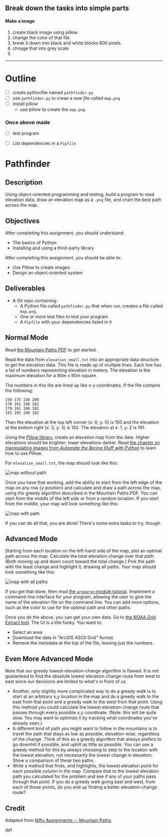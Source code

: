 ## Break down the tasks into simple parts
#### Make a image
1. create black image using pillow
2. change the color of that file
3. break it down into black and white blocks 600 pixels
4. chnage that into grey scale
5. 


---

# Outline
- [ ] create pythonfile named `pathfinder.py`
- [ ] use `pathfinder.py` to creae a _new file_ called `map.png`
- [ ] install pillow 
  - use pillow to create the `map.png`

### Once above made 
- [ ] test program 
- [ ] List dependencies in a `Pipfile` 


# Pathfinder

## Description

Using object-oriented programming and testing, build a program to read elevation data, draw an elevation map as a `.png` file, and chart the best path across the map.

## Objectives

After completing this assignment, you should understand:

- The basics of Python
- Installing and using a third-party library

After completing this assignment, you should be able to:

- Use Pillow to create images
- Design an object-oriented system

## Deliverables

- A Git repo containing:
  - A Python file called `pathfinder.py` that when run, creates a file called `map.png`.
  - One or more test files to test your program
  - A `Pipfile` with your dependencies listed in it

## Normal Mode

Read [the Mountain Paths PDF](MountainPaths.pdf) to get started.

Read the data from `elevation_small.txt` into an appropriate data structure to get the elevation data. This file is made up of multiple lines. Each line has a list of numbers representing elevation in meters. The elevation is the maximum elevation for a 90m x 90m square.

The numbers in this file are lined up like x-y coordinates. If the file contains the following:

```
150 175 150 200
170 191 190 182
179 191 180 182
193 195 190 192
```

Then the elevation at the top left corner (x: 0, y: 0) is 150 and the elevation at the bottom right (x: 3, y: 3) is 192. The elevation at x: 1, y: 2 is 191.

Using the [Pillow library](https://pillow.readthedocs.io/en/3.0.x/index.html), create an elevation map from the data. Higher elevations should be brighter; lower elevations darker. Read [the chapter on manipulating images from _Automate the Boring Stuff with Python_](https://automatetheboringstuff.com/chapter17/) to learn how to use Pillow.

For `elevation_small.txt`, the map should look like this:

![map without path](samples/map_alone.png)

Once you have that working, add the ability to start from the left edge of the map on any row (y-position) and calculate and draw a path across the map, using the greedy algorithm described in the Mountain Paths PDF. You can start from the middle of the left side or from a random location. If you start from the middle, your map will look something like this:

![map with path](samples/map_with_path.png)

If you can do all that, you are done! There's some extra tasks to try, though.

## Advanced Mode

Starting from each location on the left-hand side of the map, plot an optimal path across the map. Calculate the total elevation change over that path. (Both moving up and down count toward the total change.) Pick the path with the least change and highlight it, drawing all paths. Your map should look something like this:

![map with all paths](samples/map_with_all_paths.png)

If you get that done, then read [the `argparse` module tutorial](https://docs.python.org/3.7/howto/argparse.html). Implement a command-line interface for your program, allowing the user to give the name of the elevation file on the command line. You can add more options, such as the color to use for the optimal path and other paths.

Once you do the above, you can get your own data. Go to [the NOAA Grid Extract tool](http://maps.ngdc.noaa.gov/viewers/wcs-client/). The UI is a litle funky. You want to:

- Select an area
- Download the data in "ArcGIS ASCII Grid" format.
- Remove the metadata at the top of the file, leaving just the numbers.

## Even More Advanced Mode

Note that our greedy lowest-elevation-change algorithm is flawed. It is not guaranteed to find the absolute lowest elevation change route from west to east since our decisions are limited to what's in front of us.

- Another, only slightly more complicated way to do a greedy walk is to start at an arbitrary x,y location in the map and do a greedy walk to the east from that point and a greedy walk to the west from that point. Using this method you could calculate the lowest elevation-change route that passes through every possible x,y coordinate. (Note: this will be quite slow. You may want to optimize it by tracking what coordinates you've already seen.)
- A different kind of path you might want to follow in the mountains is to travel the path that stays as low as possible, elevation-wise, regardless of the change. Think of this as a greedy algorithm that always prefers to go downhill if possible, and uphill as little as possible. You can use a greedy method for this by always choosing to step to the location with the lowest elevation, not necessarily the lowest change in elevation. Show a comparison of these two paths.
- Write a method that finds, and highlights, the lowest elevation point for each possible column in the map. Compare that to the lowest elevation path you calculated for the problem and see if any of your paths pass through that point. If you do a greedy walk going east and west, from each of those points, do you end up finding a better elevation-change route?

## Credit

Adapted from [Nifty Assignments -- Mountain Paths](http://nifty.stanford.edu/2016/franke-mountain-paths/).


def 